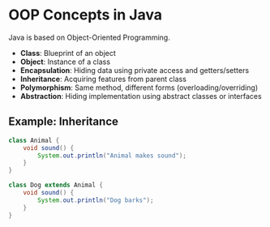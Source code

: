 # OOP Concepts in Java

Java is based on Object-Oriented Programming.

- **Class**: Blueprint of an object
- **Object**: Instance of a class
- **Encapsulation**: Hiding data using private access and getters/setters
- **Inheritance**: Acquiring features from parent class
- **Polymorphism**: Same method, different forms (overloading/overriding)
- **Abstraction**: Hiding implementation using abstract classes or interfaces

## Example: Inheritance
```java
class Animal {
    void sound() {
        System.out.println("Animal makes sound");
    }
}

class Dog extends Animal {
    void sound() {
        System.out.println("Dog barks");
    }
}

